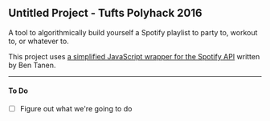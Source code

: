 ## Untitled Project - Tufts Polyhack 2016

A tool to algorithmically build yourself a Spotify playlist to party to, workout to, or whatever to.

This project uses [a simplified JavaScript wrapper for the Spotify API](https://github.com/ben-tanen/Spotify.js) written by Ben Tanen.

* * *

#### To Do
- [ ] Figure out what we're going to do